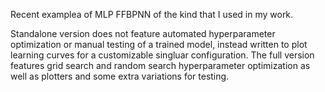 Recent examplea of MLP FFBPNN of the kind that I used in my work.

Standalone version does not feature automated hyperparameter optimization or manual testing of a trained model, instead written to plot learning curves for a customizable singluar configuration.
The full version features grid search and random search hyperparameter optimization as well as plotters and some extra variations for testing.
